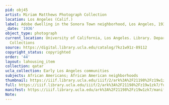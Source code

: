 ```yaml
---
pid: obj45
artist: Miriam Matthews Photograph Collection
location: Los Angeles (Calif.)
label: Adobe dwelling in the Sonora Town neighborhood, Los Angeles, 1936
_date: '1936'
object_type: photograph
current_location: University of California, Los Angeles. Library. Department of Special
  Collections
source: https://digital.library.ucla.edu/catalog/7kz1w91z-89112
copyright_status: copyrighted
order: '44'
layout: lahousing_item
collection: qatar
ucla_collection: Early Los Angeles communities
subjects: African Americans; African American neighborhoods
thumbnail: https://iiif.library.ucla.edu/iiif/2/ark%3A%2F21198%2Fz19w1zk7/full/250,/0/default.jpg
full: https://iiif.library.ucla.edu/iiif/2/ark%3A%2F21198%2Fz19w1zk7/full/600,/0/default.jpg
manifest: https://iiif.library.ucla.edu/ark%3A%2F21198%2Fz19w1zk7/manifest?_ga=2.66381614.1680875872.1602991567-1269599694.1567541750
Note: 
---
```

